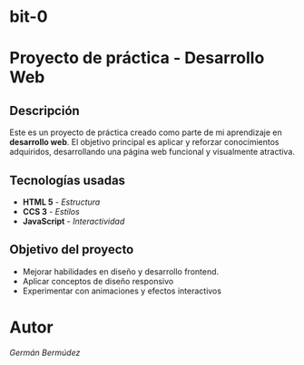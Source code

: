 # bit-0
# Proyecto de práctica - Desarrollo Web

## Descripción

Este es un proyecto de práctica creado como parte de mi aprendizaje en **desarrollo web**. El objetivo principal es aplicar y reforzar conocimientos adquiridos, desarrollando una página web funcional y visualmente atractiva.

## Tecnologías usadas
* **HTML 5** - _Estructura_
* **CCS 3** - _Estilos_
* **JavaScript** - _Interactividad_

## Objetivo del proyecto
- Mejorar habilidades en diseño y desarrollo frontend.
- Aplicar conceptos de diseño responsivo
- Experimentar con animaciones y efectos interactivos


# Autor
_Germán Bermúdez_
